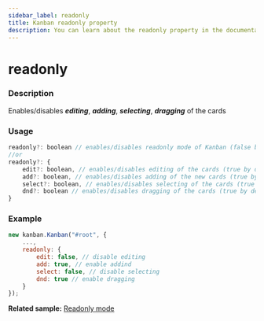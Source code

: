 ```yaml
---
sidebar_label: readonly
title: Kanban readonly property
description: You can learn about the readonly property in the documentation of the JavaScript Kanban library. Browse developer guides and API reference, try out code examples and live demos.
---
```


# readonly

### Description

Enables/disables ***editing***, ***adding***, ***selecting***, ***dragging***  of the cards

### Usage

```js
readonly?: boolean // enables/disables readonly mode of Kanban (false by default)
//or
readonly?: {
	edit?: boolean, // enables/disables editing of the cards (true by default)
	add?: boolean, // enables/disables adding of the new cards (true by default)
	select?: boolean, // enables/disables selecting of the cards (true by default)
	dnd?: boolean // enables/disables dragging of the cards (true by default)
}
```
### Example

```jsx {3-8}
new kanban.Kanban("#root", {
	...,
	readonly: {
		edit: false, // disable editing
		add: true, // enable addind
		select: false, // disable selecting
		dnd: true // enable dragging
	}
});
```
**Related sample:** [Readonly mode](https://snippet.dhtmlx.com/b8x84yln)
